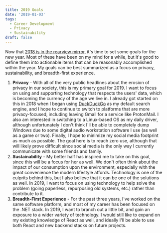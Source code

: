 ```yaml
---
title: 2019 Goals
date: '2019-01-03'
tags:
  - Career Development
  - Privacy
  - Sustainability
draft: false
---
```

Now that [2018 is in the rearview mirror](../2018-year-in-review), it's time to set some goals for the new year.  Most of these have been on my mind for a while, but it's good to define them into actionable items that can be reasonably accomplished within the year.  My goals can be best summarized as a focus on privacy, sustainability, and breadth-first experience.

1. **Privacy** - With all of the very public headlines about the erosion of privacy in our society, this is my primary goal for 2019.  I want to focus on using and supporting technology that respects the users' data, which is becoming the currency of the age we live in.  I already got started on this in 2018 when I began using [DuckDuckGo](https://duckduckgo.com) as my default search engine, and I hope to continue to switch to platforms that are more privacy-focused, including leaving Gmail for a service like ProtonMail.  I also am interested in switching to a Linux-based OS as my daily driver, although unfortunately I don't think I'll be able to completely dump Windows due to some digital audio workstation software I use (as well as a game or two).  Finally, I hope to minimize my social media footprint as much as possible.  The goal here is to reach zero use, although that will likely prove difficult since social media is the only way I currently communicate with some friends and family.
2. **Sustainability** - My better half has inspired me to take on this goal, since this will be a focus for her as well.  We don't often think about the impact of our consumption upon the environment, especially with the great convenience the modern lifestyle affords.  Technology is one of the culprits behind this, but I also believe that it can be one of the solutions as well.  In 2019, I want to focus on using technology to help solve the problem (going paperless, repurposing old systems, etc.) rather than contribute to it.
3. **Breadth-First Experience** - For the past three years, I've worked on the same software platform, and most of my career has been focused on the .NET stack.  In 2019, I want to branch out a little bit, and gain an exposure to a wider variety of technology.  I would still like to expand on my existing knowledge of React as well, and ideally I'll be able to use both React and new backend stacks on future projects.
